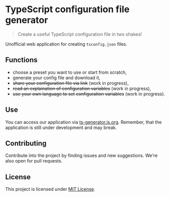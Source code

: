 # TypeScript configuration file generator

> Create a useful TypeScript configuration file in two shakes!

Unofficial web application for creating `tsconfig.json` files.

## Functions

- choose a preset you want to use or start from scratch,
- generate your config file and download it,
- ~~share your configuration file via link~~ (work in progress),
- ~~read an explaination of configuration variables~~ (work in progress),
- ~~use your own language to set configuration variables~~ (work in progress).

## Use

You can access our application via [ts-generator.js.org](https://ts-generator.js.org). Remember, that the application is still under development and may break.

## Contributing

Contribute into the project by finding issues and new suggestions. We're also open for pull requests.

## License

This project is licensed under [MIT License](https://github.com/Cholewka/typescript-generator/blob/master/LICENSE).
